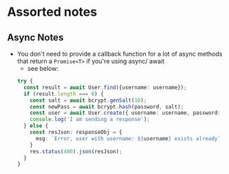 # Assorted notes

## Async Notes

- You don't need to provide a callback function for a lot of async methods that return a `Promise<T>` if you're using async/ await
  - see below:
  ```ts
  try {
    const result = await User.find({username: username});
    if (result.length === 0) {
      const salt = await bcrypt.genSalt(10);
      const newPass = await bcrypt.hash(password, salt);
      const user = await User.create({ username: username, password: newPass });
      console.log('I am sending a response');
    } else {
      const resJson: responseObj = {
        msg: `Error, user with username: ${username} exists already`
      }
      res.status(400).json(resJson);
    }
  }
  ```